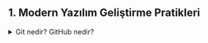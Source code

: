 ## 1. Modern Yazılım Geliştirme Pratikleri

<details>
<summary>Git nedir? GitHub nedir?</summary>
    
* 
* 
* 
* 
</details>

